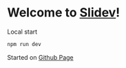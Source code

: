 # Welcome to [Slidev](https://github.com/slidevjs/slidev)!

Local start

```bash
npm run dev
```

Started on [Github Page](https://jicay.github.io/courseTestMethodology)